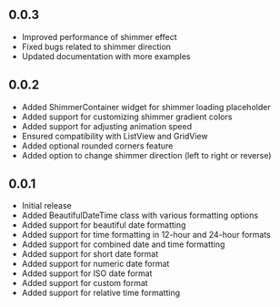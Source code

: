 ## 0.0.3

- Improved performance of shimmer effect
- Fixed bugs related to shimmer direction
- Updated documentation with more examples

## 0.0.2

- Added ShimmerContainer widget for shimmer loading placeholder
- Added support for customizing shimmer gradient colors
- Added support for adjusting animation speed
- Ensured compatibility with ListView and GridView
- Added optional rounded corners feature
- Added option to change shimmer direction (left to right or reverse)

## 0.0.1

- Initial release
- Added BeautifulDateTime class with various formatting options
- Added support for beautiful date formatting
- Added support for time formatting in 12-hour and 24-hour formats
- Added support for combined date and time formatting
- Added support for short date format
- Added support for numeric date format
- Added support for ISO date format
- Added support for custom format
- Added support for relative time formatting